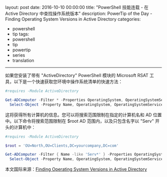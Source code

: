 layout: post
date: 2016-10-10 00:00:00
title: "PowerShell 技能连载 - 在 Active Directory 中查找操作系统版本"
description: PowerTip of the Day - Finding Operating System Versions in Active Directory
categories:
- powershell
- tip
tags:
- powershell
- tip
- powertip
- series
- translation
---
如果您安装了带有 "ActiveDirectory" PowerShell 模块的 Microsoft RSAT 工具，以下是一个快速获取您环境中操作系统清单的快速方法：

```powershell
#requires -Module ActiveDirectory

Get-ADComputer -Filter * -Properties OperatingSystem, OperatingSystemServicePack, OperatingSystemVersion  |
  Select-Object -Property Name, OperatingSystem, OperatingSystemServicePack, OperatingSystemVersion
```

这将获得所有计算机的信息。您可以将搜索范围限制在指定的计算机名和 AD 位置中。以下命令将搜索范围限制在 $root AD 范围内，以及只包含名字以 "Serv" 开头的计算机中：

```powershell
#requires -Module ActiveDirectory

$root = 'OU=North,OU=Clients,DC=yourcompany,DC=com'

Get-ADComputer -Filter { Name -like 'Serv*' } -Properties OperatingSystem, OperatingSystemServicePack, OperatingSystemVersion <#-ResultSetSize 10#> -SearchBase $root -SearchScope Subtree |
  Select-Object -Property Name, OperatingSystem, OperatingSystemServicePack, OperatingSystemVersion
```

<!--more-->
本文国际来源：[Finding Operating System Versions in Active Directory](http://community.idera.com/powershell/powertips/b/tips/posts/finding-operating-system-versions-in-active-directory)
